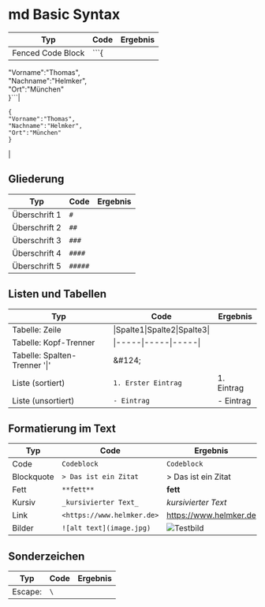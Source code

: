 # md Basic Syntax

|Typ|Code|Ergebnis|
|---------------|--------------------------|----------------------------|
|Fenced Code Block|\`\`\`{  
  "Vorname":"Thomas",  
  "Nachname":"Helmker",  
  "Ort":"München"   
  }\`\`\`|
  ```  
  {  
  "Vorname":"Thomas",  
  "Nachname":"Helmker",  
  "Ort":"München"  
  }  
  ```
  |



## Gliederung
|Typ|Code|Ergebnis|
|---------------|--------------------------|----------------------------|
|Überschrift 1|`#`||
|Überschrift 2|`##`||
|Überschrift 3|`###`||
|Überschrift 4|`####`||
|Überschrift 5|`#####`||


## Listen und Tabellen
|Typ|Code|Ergebnis|
|---------------|--------------------------|----------------------------|
|Tabelle: Zeile|&#124;Spalte1&#124;Spalte2&#124;Spalte3&#124;||
|Tabelle: Kopf-Trenner|&#124;-----&#124;-----&#124;-----&#124;||
|Tabelle: Spalten-Trenner '\|'|\&#124;|||
|Liste (sortiert)|`1. Erster Eintrag`|1. Eintrag|
|Liste (unsortiert)|`- Eintrag` |- Eintrag|

## Formatierung im Text
|Typ|Code|Ergebnis|
|---------------|--------------------------|----------------------------|
|Code| ``Codeblock``|`Codeblock`|
|Blockquote|`> Das ist ein Zitat`|> Das ist ein Zitat|
|Fett|`**fett**`|**fett**|
|Kursiv|`_kursivierter Text_`|_kursivierter Text_|
|Link|`<https://www.helmker.de>`|<https://www.helmker.de>|
|Bilder|`![alt text](image.jpg)`|![Testbild](image.jpg)|

## Sonderzeichen
|Typ|Code|Ergebnis|
|---------------|--------------------------|----------------------------|
|Escape: |`\`|||
